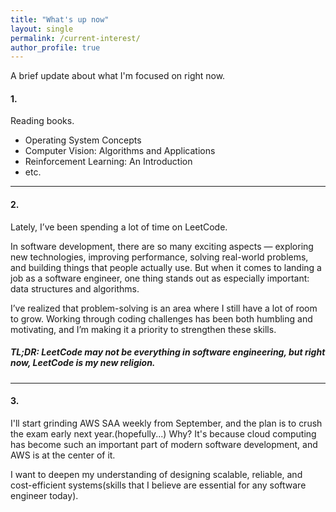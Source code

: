 ```yaml
---
title: "What's up now"
layout: single
permalink: /current-interest/
author_profile: true
---
```


A brief update about what I'm focused on right now.

#### 1. 
Reading books. 
- Operating System Concepts  
- Computer Vision: Algorithms and Applications  
- Reinforcement Learning: An Introduction  
- etc.

---

#### 2. 

Lately, I’ve been spending a lot of time on LeetCode.

In software development, there are so many exciting aspects — exploring new technologies, improving performance, solving real-world problems, and building things that people actually use. But when it comes to landing a job as a software engineer, one thing stands out as especially important: data structures and algorithms.

I’ve realized that problem-solving is an area where I still have a lot of room to grow. Working through coding challenges has been both humbling and motivating, and I’m making it a priority to strengthen these skills.

##### TL;DR: LeetCode may not be everything in software engineering, but right now,  LeetCode is my new religion.


--- 

#### 3.
I'll start grinding AWS SAA weekly from September, and the plan is to crush the exam early next year.(hopefully...) 
Why? It's because cloud computing has become such an important part of modern software development, and AWS is at the center of it. 

I want to deepen my understanding of designing scalable, reliable, and cost-efficient systems(skills that I believe are essential for any software engineer today).
